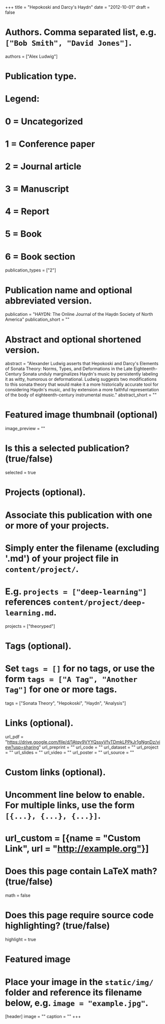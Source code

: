 +++
title = "Hepokoski and Darcy's Haydn"
date = "2012-10-01"
draft = false

# Authors. Comma separated list, e.g. `["Bob Smith", "David Jones"]`.
authors = ["Alex Ludwig"]

# Publication type.
# Legend:
# 0 = Uncategorized
# 1 = Conference paper
# 2 = Journal article
# 3 = Manuscript
# 4 = Report
# 5 = Book
# 6 = Book section
publication_types = ["2"]

# Publication name and optional abbreviated version.
publication = "HAYDN: The Online Journal of the Haydn Society of North America"
publication_short = ""

# Abstract and optional shortened version.
abstract = "Alexander Ludwig asserts that Hepokoski and Darcy's Elements of Sonata Theory: Norms, Types, and Deformations in the Late Eighteenth-Century Sonata unduly marginalizes Haydn's music by persistently labeling it as witty, humorous or deformational. Ludwig suggests two modifications to this sonata theory that would make it a more historically accurate tool for considering Haydn's music, and by extension a more faithful representation of the body of eighteenth-century instrumental music."
abstract_short = ""

# Featured image thumbnail (optional)
image_preview = ""

# Is this a selected publication? (true/false)
selected = true

# Projects (optional).
#   Associate this publication with one or more of your projects.
#   Simply enter the filename (excluding '.md') of your project file in `content/project/`.
#   E.g. `projects = ["deep-learning"]` references `content/project/deep-learning.md`.
projects = ["theoryped"]

# Tags (optional).
#   Set `tags = []` for no tags, or use the form `tags = ["A Tag", "Another Tag"]` for one or more tags.
tags = ["Sonata Theory", "Hepokoski", "Haydn", "Analysis"]

# Links (optional).
url_pdf = "https://drive.google.com/file/d/1Atqv9VYYQssyVfvTDmkLPPkJr1gNgnDz/view?usp=sharing"
url_preprint = ""
url_code = ""
url_dataset = ""
url_project = ""
url_slides = ""
url_video = ""
url_poster = ""
url_source = ""

# Custom links (optional).
#   Uncomment line below to enable. For multiple links, use the form `[{...}, {...}, {...}]`.
# url_custom = [{name = "Custom Link", url = "http://example.org"}]

# Does this page contain LaTeX math? (true/false)
math = false

# Does this page require source code highlighting? (true/false)
highlight = true

# Featured image
# Place your image in the `static/img/` folder and reference its filename below, e.g. `image = "example.jpg"`.
[header]
image = ""
caption = ""
+++
